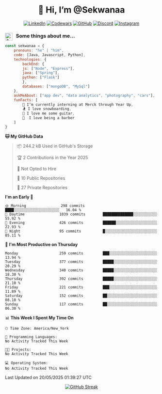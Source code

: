 <h1 align="center" style="font-size = 20px;">👋 Hi, I’m @Sekwanaa</h1>

<div align="center">
	
<a href="https://www.linkedin.com/in/chrisskchia/" target="blank">![LinkedIn](https://img.shields.io/badge/linkedin-%230077B5.svg?style=for-the-badge&logo=linkedin&logoColor=white)</a>
<a href="https://www.codewars.com/users/sekwanaa" target="blank">![Codewars](https://img.shields.io/badge/Codewars-B1361E?style=for-the-badge&logo=codewars&logoColor=grey)</a>
<a href="https://github.com/sekwanaa" target="blank">![GitHub](https://img.shields.io/badge/github-%23121011.svg?style=for-the-badge&logo=github&logoColor=white)</a>
<a href="https://discordapp.com/users/181891769414189056" target="blank">![Discord](https://img.shields.io/badge/Discord-%235865F2.svg?style=for-the-badge&logo=discord&logoColor=white)</a>
<a href="https://www.instagram.com/sekwanaa/" target="blank">![Instagram](https://img.shields.io/badge/Instagram-%23E4405F.svg?style=for-the-badge&logo=Instagram&logoColor=white)</a>

</div>

### <img align="left" alt="Coding" height="25" src="https://media.tenor.com/2aSuT7p_a_UAAAAi/peachcat-cat.gif"> &nbsp; Some things about me...

``` javascript
const sekwanaa = {
	pronouns: "he" | "him",
	code: [Java, Javascript, Python],
	technologies: {
		backEnd: {
		js: ["Node", "Express"],
		java: ["Spring"],
		python: ["Flask"]
		},
		databases: ["mongoDB", "MySql"]
	},
 	askMeAbout: ["app dev", "data analytics", "photography", "cars"],
 	funFacts: [
		🌱 I’m currently interning at Merck through Year Up,
		🏂 I love snowboarding,
		🎸 I love me some guitar,
		💈  I love being a barber
	]
}
```
<!--Github Stats-->

<!--START_SECTION:waka-->
**🐱 My GitHub Data** 

> 📦 244.2 kB Used in GitHub's Storage 
 > 
> 🏆 2 Contributions in the Year 2025
 > 
> 🚫 Not Opted to Hire
 > 
> 📜 10 Public Repositories 
 > 
> 🔑 27 Private Repositories 
 > 
**I'm an Early 🐤** 

```text
🌞 Morning                298 commits         ████░░░░░░░░░░░░░░░░░░░░░   16.04 % 
🌆 Daytime                1039 commits        ██████████████░░░░░░░░░░░   55.92 % 
🌃 Evening                426 commits         ██████░░░░░░░░░░░░░░░░░░░   22.93 % 
🌙 Night                  95 commits          █░░░░░░░░░░░░░░░░░░░░░░░░   05.11 % 
```
📅 **I'm Most Productive on Thursday** 

```text
Monday                   259 commits         ███░░░░░░░░░░░░░░░░░░░░░░   13.94 % 
Tuesday                  377 commits         █████░░░░░░░░░░░░░░░░░░░░   20.29 % 
Wednesday                340 commits         █████░░░░░░░░░░░░░░░░░░░░   18.30 % 
Thursday                 392 commits         █████░░░░░░░░░░░░░░░░░░░░   21.10 % 
Friday                   221 commits         ███░░░░░░░░░░░░░░░░░░░░░░   11.89 % 
Saturday                 152 commits         ██░░░░░░░░░░░░░░░░░░░░░░░   08.18 % 
Sunday                   117 commits         ██░░░░░░░░░░░░░░░░░░░░░░░   06.30 % 
```


📊 **This Week I Spent My Time On** 

```text
🕑︎ Time Zone: America/New_York

💬 Programming Languages: 
No Activity Tracked This Week

🐱‍💻 Projects: 
No Activity Tracked This Week

💻 Operating System: 
No Activity Tracked This Week
```


 Last Updated on 20/05/2025 01:39:27 UTC
<!--END_SECTION:waka-->

<div align=center>

[![GitHub Streak](https://github-readme-streak-stats.herokuapp.com/?user=sekwanaa)](https://git.io/streak-stats)
 
</div>


<!---
# CERTIFICATES
### Google IT Automation with Python Specialization

>***Coursera --- Issued September 2022***
Online certificate issued by Coursera building skills using Git, Github, and Python

### Google IT Support Certificate
>***Coursera --- Issued November 2021***
Online certificate issued by Coursera building foundational skills including
troubleshooting and customer service, networking, operating systems, system
administration, and security.
--->

<!---
Jiggly-sensation/Jiggly-sensation is a ✨ special ✨ repository because its `README.md` (this file) appears on your GitHub profile.
You can click the Preview link to take a look at your changes.
--->


